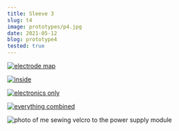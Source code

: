 ```yaml
---
title: Sleeve 3
slug: t4
image: prototypes/p4.jpg
date: 2021-05-12
blog: prototype4
tested: true
---
```


[![electrode map](/img/blog/2021-05-12_electrode_map.jpg)](/img/blog/2021-05-12_electrode_map.jpg)

[![inside](/img/blog/2021-05-12_inside.jpg)](/img/blog/2021-05-12_inside.jpg)

[![electronics only](/img/blog/2021-05-12_electronics.jpg)](/img/blog/2021-05-12_electronics.jpg)

[![everything combined](/img/blog/2021-05-12_assembled.png)](/img/blog/2021-05-12_assembled.png)

![photo of me sewing velcro to the power supply module](/img/blog/2021-05-11_velcro.jpg)
